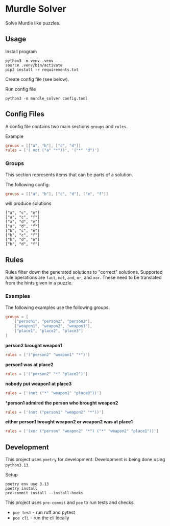 # Murdle Solver

Solve Murdle like puzzles.

## Usage

Install program

```
python3 -m venv .venv
source .venv/bin/activate
pip3 install -r requirements.txt
```

Create config file (see below).

Run config file

```
python3 -m murdle_solver config.toml
```

## Config Files

A config file contains two main sections `groups` and `rules`.

Example

```toml
groups = [["a", "b"], ["c", "d"]]
rules = ['( not ("a" "*"))', '("*" "d")']
```

### Groups

This section represents items that can be parts of a solution.

The following config:

```toml
groups = [["a", "b"], ["c", "d"], ["e", "f"]]
```

will produce solutions

```
["a", "c", "e"]
["a", "c", "f"]
["a", "d", "e"]
["a", "d", "f"]
["b", "c", "e"]
["b", "c", "f"]
["b", "d", "e"]
["b", "d", "f"]
```

## Rules

Rules filter down the generated solutions to "correct" solutions. Supported rule operations are `fact`, `not`, `and`, `or`, and `xor`. These need to be translated from the hints given in a puzzle.

### Examples

The following examples use the following groups.

```toml
groups = [
    ["person1", "person2", "person3"],
    ["weapon1", "weapon2", "weapon3"],
    ["place1", "place2", "place3"]
]
```

**person2 brought weapon1**

```toml
rules = ['("person2" "weapon1" "*")']
```

**person1 was at place2**

```toml
rules = ['("person2" "*" "place2")']
```

**nobody put weapon1 at place3**

```toml
rules = ['(not ("*" "weapon1" "place3"))']
```

***person1 admired the person who brought weapon2**

```toml
rules = ['(not ("person1" "weapon2" "*"))']
```

**either person1 brought weapon2 or weapon2 was at place1**

```toml
rules = ['(xor ("person" "weapon2" "*") ("*" "weapon2" "place1"))']
```

## Development

This project uses `poetry` for development. Development is being done using `python3.13`.

Setup

```
poetry env use 3.13
poetry install
pre-commit install --install-hooks
```

This project uses `pre-commit` and `poe` to run tests and checks.

- `poe test` - run ruff and pytest
- `poe cli` - run the cli locally
